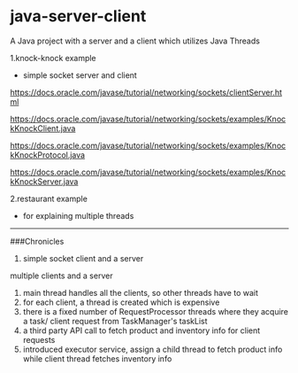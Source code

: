 # java-server-client
A Java project with a server and a client which utilizes Java Threads

1.knock-knock example

* simple socket server and client

https://docs.oracle.com/javase/tutorial/networking/sockets/clientServer.html

https://docs.oracle.com/javase/tutorial/networking/sockets/examples/KnockKnockClient.java

https://docs.oracle.com/javase/tutorial/networking/sockets/examples/KnockKnockProtocol.java

https://docs.oracle.com/javase/tutorial/networking/sockets/examples/KnockKnockServer.java

2.restaurant example

* for explaining multiple threads

-------------------------------------------------------
###Chronicles

1. simple socket client and a server

multiple clients and a server 
1. main thread handles all the clients, so other threads have to wait
2. for each client, a thread is created which is expensive
3. there is a fixed number of RequestProcessor threads where they acquire a task/ client request from TaskManager's taskList
4. a third party API call to fetch product and inventory info for client requests
5. introduced executor service, assign a child thread to fetch product info while client thread fetches inventory info